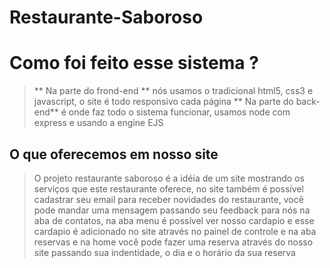 # Restaurante-Saboroso

# Como foi feito esse sistema ?

> ** Na parte do frond-end ** nós usamos o tradicional html5, css3 e javascript, o site é todo responsivo cada página
> ** Na parte do back-end** é onde faz todo o sistema funcionar, usamos node com express e usando a engine EJS

## O que oferecemos em nosso site
> O projeto restaurante saboroso é a idéia de um site mostrando os serviços que este restaurante oferece, no site também é possível cadastrar seu email para receber novidades do restaurante, você pode mandar uma mensagem passando seu feedback para nós na aba de contatos, na aba menu é possível ver nosso cardapio e esse cardapio é adicionado no site através no painel de controle e na aba reservas e na home você pode fazer uma reserva através do nosso site passando sua indentidade, o dia e o horário da sua reserva
